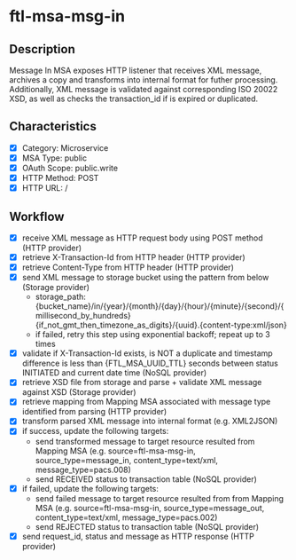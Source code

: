 # ftl-msa-msg-in

## Description

Message In MSA exposes HTTP listener that receives XML message, archives a copy and transforms into
internal format for futher processing. Additionally, XML message is validated against corresponding
ISO 20022 XSD, as well as checks the transaction_id if is expired or duplicated.

## Characteristics

- [x] Category: Microservice
- [x] MSA Type: public
- [x] OAuth Scope: public.write
- [x] HTTP Method: POST
- [x] HTTP URL: /

## Workflow

- [x] receive XML message as HTTP request body using POST method (HTTP provider)
- [x] retrieve X-Transaction-Id from HTTP header (HTTP provider)
- [x] retrieve Content-Type from HTTP header (HTTP provider)
- [x] send XML message to storage bucket using the pattern from below (Storage provider)
  * storage_path: {bucket_name}/in/{year}/{month}/{day}/{hour}/{minute}/{second}/{millisecond_by_hundreds}{if_not_gmt_then_timezone_as_digits}/{uuid}.{content-type:xml/json}
  * if failed, retry this step using exponential backoff; repeat up to 3 times
- [x] validate if X-Transaction-Id exists, is NOT a duplicate and timestamp difference is less than {FTL_MSA_UUID_TTL} seconds between status INITIATED and current date time (NoSQL provider)
- [x] retrieve XSD file from storage and parse + validate XML message against XSD (Storage provider)
- [x] retrieve mapping from Mapping MSA associated with message type identified from parsing (HTTP provider)
- [x] transform parsed XML message into internal format (e.g. XML2JSON)
- [x] if success, update the following targets:
  * send transformed message to target resource resulted from Mapping MSA (e.g. source=ftl-msa-msg-in, source_type=message_in, content_type=text/xml, message_type=pacs.008)
  * send RECEIVED status to transaction table (NoSQL provider)
- [x] if failed, update the following targets:
  * send failed message to target resource resulted from from Mapping MSA (e.g. source=ftl-msa-msg-in, source_type=message_out, content_type=text/xml, message_type=pacs.002)
  * send REJECTED status to transaction table (NoSQL provider)
- [x] send request_id, status and message as HTTP response (HTTP provider)
